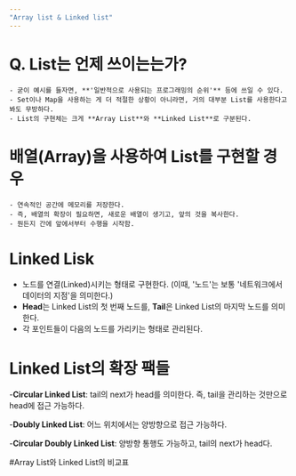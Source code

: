 ```yaml
---
"Array list & Linked list"
---
```

# Q. List는 언제 쓰이는는가?  
    - 굳이 예시를 들자면, **'일반적으로 사용되는 프로그래밍의 순위'** 등에 쓰일 수 있다.  
    - Set이나 Map을 사용하는 게 더 적절한 상황이 아니라면, 거의 대부분 List를 사용한다고 봐도 무방하다.  
    - List의 구현체는 크게 **Array List**와 **Linked List**로 구분된다.  
    
# 배열(Array)을 사용하여 List를 구현할 경우  

    - 연속적인 공간에 메모리를 저장한다.  
    - 즉, 배열의 확장이 필요하면, 새로운 배열이 생기고, 앞의 것을 복사한다.  
    - 뭔든지 간에 앞에서부터 수행을 시작함.  
# Linked Lisk  
  - 노드를 연결(Linked)시키는 형태로 구현한다. (이때, '노드'는 보통 '네트워크에서 데이터의 지점'을 의미한다.)  
  - **Head**는 Linked List의 첫 번째 노드를, **Tail**은 Linked List의 마지막 노드를 의미한다.  
  - 각 포인트들이 다음의 노드를 가리키는 형태로 관리된다.  
  
# Linked List의 확장 팩들

  -**Circular Linked List**: tail의 next가 head를 의미한다. 즉, tail을 관리하는 것만으로 head에 접근 가능하다.  

  -**Doubly Linked List**: 어느 위치에서는 양방향으로 접근 가능하다.  

  -**Circular Doubly Linked List**: 양방향 통행도 가능하고, tail의 next가 head다.  


  #Array List와 Linked List의 비교표  

  
